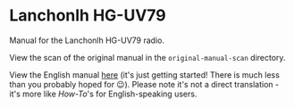 # Lanchonlh HG-UV79

Manual for the Lanchonlh HG-UV79 radio.

View the scan of the original manual in the `original-manual-scan` directory.

View the English manual [here](HG-UV79-english-manual.MD) (it's just getting
started! There is much less than you probably hoped for 😉). Please note it's not
a direct translation - it's more like *How-To*'s for English-speaking users.